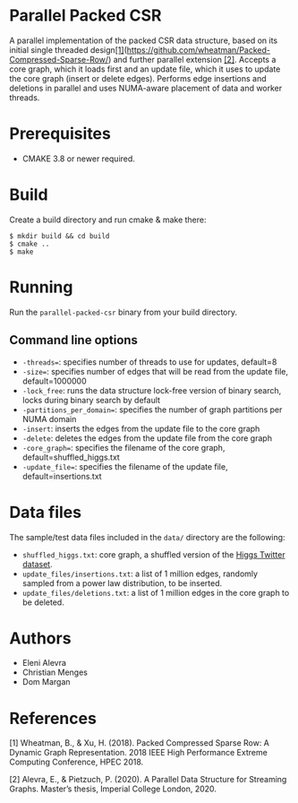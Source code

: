 # Parallel Packed CSR
A parallel implementation of the packed CSR data structure, based on its initial single threaded design[[1]](#1)(https://github.com/wheatman/Packed-Compressed-Sparse-Row/) and further parallel extension [[2]](#2).
Accepts a core graph, which it loads first and an update file, which it uses to update the core graph (insert or delete edges).
Performs edge insertions and deletions in parallel and uses NUMA-aware placement of data and worker threads.

# Prerequisites
* CMAKE 3.8 or newer required.

# Build
Create a build directory and run cmake & make there:
```
$ mkdir build && cd build
$ cmake ..
$ make
```
# Running
Run the `parallel-packed-csr` binary from your build directory.

## Command line options
* `-threads=`: specifies number of threads to use for updates, default=8
* `-size=`: specifies number of edges that will be read from the update file, default=1000000
* `-lock_free`: runs the data structure lock-free version of binary search, locks during binary search by default
* `-partitions_per_domain=`: specifies the number of graph partitions per NUMA domain
* `-insert`: inserts the edges from the update file to the core graph
* `-delete`: deletes the edges from the update file from the core graph
* `-core_graph=`: specifies the filename of the core graph, default=shuffled_higgs.txt
* `-update_file=`: specifies the filename of the update file, default=insertions.txt

# Data files
The sample/test data files included in the `data/` directory are the following:

* `shuffled_higgs.txt`: core graph, a shuffled version of the [Higgs Twitter dataset](https://snap.stanford.edu/data/higgs-twitter.html).
* `update_files/insertions.txt`: a list of 1 million edges, randomly sampled from a power law distribution, to be inserted.
* `update_files/deletions.txt`: a list of 1 million edges in the core graph to be deleted.

# Authors
* Eleni Alevra
* Christian Menges 
* Dom Margan 

# References
[1]
Wheatman, B., & Xu, H. (2018).
Packed Compressed Sparse Row: A Dynamic Graph
Representation. 
2018 IEEE High Performance Extreme Computing Conference, HPEC 2018.

<a id="2">[2]</a>
Alevra, E., & Pietzuch, P. (2020).
A Parallel Data Structure for Streaming Graphs. 
Master’s thesis, Imperial College London, 2020.
